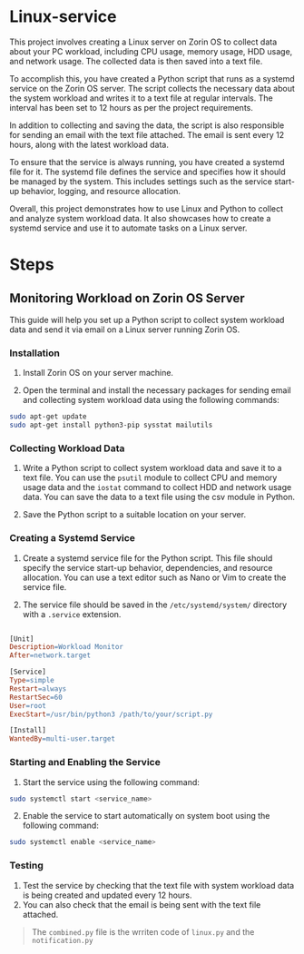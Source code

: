 # Linux-service

This project involves creating a Linux server on Zorin OS to collect data about your PC workload, including CPU usage, memory usage, HDD usage, and network usage. The collected data is then saved into a text file.

To accomplish this, you have created a Python script that runs as a systemd service on the Zorin OS server. The script collects the necessary data about the system workload and writes it to a text file at regular intervals. The interval has been set to 12 hours as per the project requirements.

In addition to collecting and saving the data, the script is also responsible for sending an email with the text file attached. The email is sent every 12 hours, along with the latest workload data.

To ensure that the service is always running, you have created a systemd file for it. The systemd file defines the service and specifies how it should be managed by the system. This includes settings such as the service start-up behavior, logging, and resource allocation.

Overall, this project demonstrates how to use Linux and Python to collect and analyze system workload data. It also showcases how to create a systemd service and use it to automate tasks on a Linux server.

# Steps
## Monitoring Workload on Zorin OS Server

This guide will help you set up a Python script to collect system workload data and send it via email on a Linux server running Zorin OS.

### Installation

1. Install Zorin OS on your server machine.

2. Open the terminal and install the necessary packages for sending email and collecting system workload data using the following commands:

```bash
sudo apt-get update
sudo apt-get install python3-pip sysstat mailutils

```

### Collecting Workload Data

1. Write a Python script to collect system workload data and save it to a text file. You can use the `psutil` module to collect CPU and memory usage data and the `iostat` command to collect HDD and network usage data. You can save the data to a text file using the csv module in Python.

2. Save the Python script to a suitable location on your server.

### Creating a Systemd Service

1. Create a systemd service file for the Python script. This file should specify the service start-up behavior, dependencies, and resource allocation. You can use a text editor such as Nano or Vim to create the service file.

2. The service file should be saved in the `/etc/systemd/system/` directory with a `.service` extension.

```makefile

[Unit]
Description=Workload Monitor
After=network.target

[Service]
Type=simple
Restart=always
RestartSec=60
User=root
ExecStart=/usr/bin/python3 /path/to/your/script.py

[Install]
WantedBy=multi-user.target

```

### Starting and Enabling the Service
1. Start the service using the following command:

```bash
sudo systemctl start <service_name>
```

2. Enable the service to start automatically on system boot using the following command:
```bash
sudo systemctl enable <service_name>
```

### Testing

1. Test the service by checking that the text file with system workload data is being created and updated every 12 hours.
2. You can also check that the email is being sent with the text file attached.


> The `combined.py` file is the wrriten code of `linux.py` and the `notification.py` 
